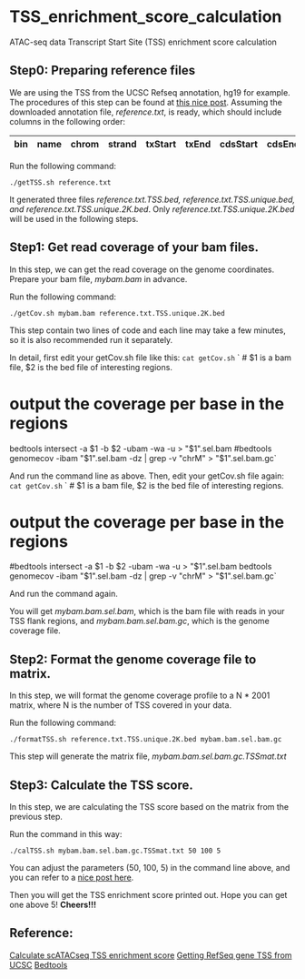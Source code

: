 # TSS_enrichment_score_calculation
ATAC-seq data Transcript Start Site (TSS) enrichment score calculation

## Step0: Preparing reference files
We are using the TSS from the UCSC Refseq annotation, hg19 for example.
The procedures of this step can be found at [this nice post](https://randomstate.net/2018-06-28-getting-refseq-gene-tss-from-ucsc/).
Assuming the downloaded annotation file, *reference.txt*, is ready, which should include columns in the following order:

|bin	|name	|chrom	|strand	|txStart	|txEnd	|cdsStart	|cdsEnd	|exonCount	|exonStarts	|exonEnds	|score	|name2	|cdsStartStat	|cdsEndStat	|exonFrames|
--- | --- | --- | --- | --- | --- | --- | --- | --- | --- | --- | --- | --- | --- | --- | --- |

Run the following command:

`./getTSS.sh reference.txt`

It generated three files *reference.txt.TSS.bed, reference.txt.TSS.unique.bed, and reference.txt.TSS.unique.2K.bed*.
Only *reference.txt.TSS.unique.2K.bed* will be used in the following steps.

## Step1: Get read coverage of your bam files.

In this step, we can get the read coverage on the genome coordinates.
Prepare your bam file, *mybam.bam* in advance.

Run the following command:

`./getCov.sh mybam.bam reference.txt.TSS.unique.2K.bed`

This step contain two lines of code and each line may take a few minutes, so it is also recommended run it separately.

In detail, first edit your getCov.sh file like this:
`cat getCov.sh`
` # $1 is a bam file, $2 is the bed file of interesting regions.
  # output the coverage per base in the regions
  bedtools intersect -a $1 -b $2 -ubam -wa -u > "$1".sel.bam
  #bedtools genomecov -ibam "$1".sel.bam -dz | grep -v "chrM" > "$1".sel.bam.gc`

And run the command line as above.
Then, edit your getCov.sh file again:
`cat getCov.sh`
` # $1 is a bam file, $2 is the bed file of interesting regions.
  # output the coverage per base in the regions
  #bedtools intersect -a $1 -b $2 -ubam -wa -u > "$1".sel.bam
  bedtools genomecov -ibam "$1".sel.bam -dz | grep -v "chrM" > "$1".sel.bam.gc`

And run the command again.

You will get *mybam.bam.sel.bam*, which is the bam file with reads in your TSS flank regions, and *mybam.bam.sel.bam.gc*, which is the genome coverage file.

## Step2: Format the genome coverage file to matrix.

In this step, we will format the genome coverage profile to a N * 2001 matrix, where N is the number of TSS covered in your data.

Run the following command:

`./formatTSS.sh reference.txt.TSS.unique.2K.bed mybam.bam.sel.bam.gc`

This step will generate the matrix file, *mybam.bam.sel.bam.gc.TSSmat.txt*

## Step3: Calculate the TSS score.

In this step, we are calculating the TSS score based on the matrix from the previous step.

Run the command in this way:

`./calTSS.sh mybam.bam.sel.bam.gc.TSSmat.txt 50 100 5`

You can adjust the parameters (50, 100, 5) in the command line above, and you can refer to a [nice post here](https://divingintogeneticsandgenomics.rbind.io/post/calculate-scatacseq-tss-enrichment-score/).


Then you will get the TSS enrichment score printed out. 
Hope you can get one above 5!
**Cheers!!!**

## Reference:
[Calculate scATACseq TSS enrichment score](https://divingintogeneticsandgenomics.rbind.io/post/calculate-scatacseq-tss-enrichment-score/)
[Getting RefSeq gene TSS from UCSC](https://randomstate.net/2018-06-28-getting-refseq-gene-tss-from-ucsc/)
[Bedtools](https://bedtools.readthedocs.io/en/latest/)





